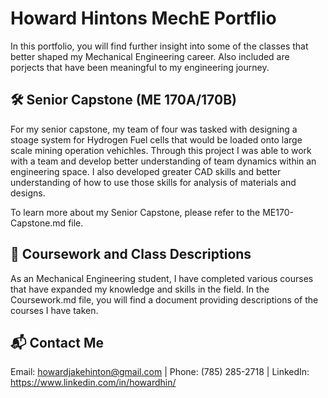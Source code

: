 # Howard Hintons MechE Portflio

In this portfolio, you will find further insight into some of the classes that better shaped my Mechanical Engineering career. Also included are porjects that have been meaningful to my engineering journey.  

## 🛠 Senior Capstone (ME 170A/170B)

For my senior capstone, my team of four was tasked with designing a stoage system for Hydrogen Fuel cells that would be loaded onto large scale mining operation vehichles. Through this project I was able to work with a team and develop better understanding of team dynamics within an engineering space. I also developed greater CAD skills and better understanding of how to use those skills for analysis of materials and designs. 

To learn more about my Senior Capstone, please refer to the ME170-Capstone.md file. 

## 📘 Coursework and Class Descriptions

As an Mechanical Engineering student, I have completed various courses that have expanded my knowledge and skills in the field. In the Coursework.md file, you will find a document providing descriptions of the courses I have taken.

## 📬 Contact Me

Email: howardjakehinton@gmail.com | Phone: (785) 285-2718 | LinkedIn: https://www.linkedin.com/in/howardhin/
